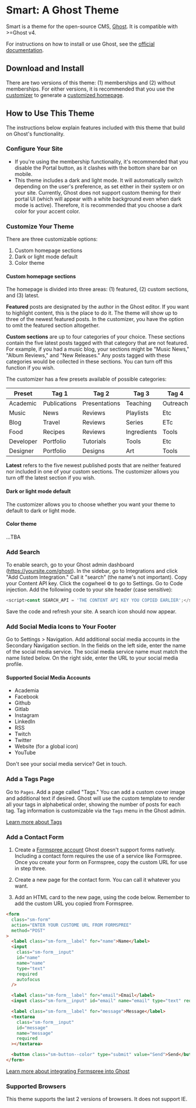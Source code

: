 # Smart: A Ghost Theme

Smart is a theme for the open-source CMS, [Ghost](https://ghost.org/). It is compatible with >=Ghost v4.

For instructions on how to install or use Ghost, see the [official documentation](https://ghost.org/help/).

## Download and Install

There are two versions of this theme: (1) memberships and (2) without memberships. For either versions, it is recommended that you use the [customizer](#) to generate a [customized homepage](#customize-your-homepage).

## How to Use This Theme

The instructions below explain features included with this theme that build on Ghost's functionality.

### Configure Your Site

- If you're using the membership functionality, it's recommended that you disable the Portal button, as it clashes with the bottom share bar on mobile.
- This theme includes a dark and light mode. It will automatically switch depending on the user's preference, as set either in their system or on your site. Currently, Ghost does not support custom theming for their portal UI (which will appear with a white background even when dark mode is active). Therefore, it is recommended that you choose a dark color for your accent color.

### Customize Your Theme

There are three customizable options:

1. Custom homepage sections
2. Dark or light mode default
3. Color theme

#### Custom homepage sections

The homepage is divided into three areas: (1) featured, (2) custom sections, and (3) latest.

**Featured** posts are designated by the author in the Ghost editor. If you want to highlight content, this is the place to do it. The theme will show up to three of the newest featured posts. In the customizer, you have the option to omit the featured section altogether.

**Custom sections** are up to four categories of your choice. These sections contain the five latest posts tagged with that category that are not featured. For example, if you had a music blog, your sections might be "Music News," "Album Reviews," and "New Releases." Any posts tagged with these categories would be collected in these sections. You can turn off this function if you wish.

The customizer has a few presets available of possible categories:

| Preset    | Tag 1        | Tag 2         | Tag 3       | Tag 4    |
| --------- | ------------ | ------------- | ----------- | -------- |
| Academic  | Publications | Presentations | Teaching    | Outreach |
| Music     | News         | Reviews       | Playlists   | Etc      |
| Blog      | Travel       | Reviews       | Series      | ETc      |
| Food      | Recipes      | Reviews       | Ingredients | Tools    |
| Developer | Portfolio    | Tutorials     | Tools       | Etc      |
| Designer  | Portfolio    | Designs       | Art         | Tools    |

**Latest** refers to the five newest published posts that are neither featured nor included in one of your custom sections. The customizer allows you turn off the latest section if you wish.

#### Dark or light mode default

The customizer allows you to choose whether you want your theme to default to dark or light mode.

#### Color theme

...TBA

### Add Search

To enable search, go to your Ghost admin dashboard (https://yoursite.com/ghost). In the sidebar, go to Integrations and click "Add Custom Integration." Call it "search" (the name's not important). Copy your Content API key. Click the cogwheel ⚙️ to go to Settings. Go to Code injection. Add the following code to your site header (case sensitive):

```javascript
<script>const SEARCH_API = 'THE CONTENT API KEY YOU COPIED EARLIER';</script>
```

Save the code and refresh your site. A search icon should now appear.

### Add Social Media Icons to Your Footer

Go to Settings > Navigation. Add additional social media accounts in the Secondary Navigation section. In the fields on the left side, enter the name of the social media service. The social media service name must match the name listed below. On the right side, enter the URL to your social media profile.

#### Supported Social Media Accounts

- Academia
- Facebook
- Github
- Gitlab
- Instagram
- LinkedIn
- RSS
- Twitch
- Twitter
- Website (for a global icon)
- YouTube

Don't see your social media service? Get in touch.

### Add a Tags Page

Go to `Pages`. Add a page called "Tags." You can add a custom cover image and additional text if desired. Ghost will use the custom template to render all your tags in alphabetical order, showing the number of posts for each tag. Tag information is customizable via the `Tags` menu in the Ghost admin.

[Learn more about Tags](https://ghost.org/help/organising-content/#tagging-content)

### Add a Contact Form

1. Create a [Formspree account](https://formspree.io/)
   Ghost doesn't support forms natively. Including a contact form requires the use of a service like Formspree. Once you create your form on Formspree, copy the custom URL for use in step three.

2. Create a new page for the contact form. You can call it whatever you want.

3. Add an HTML card to the new page, using the code below. Remember to add the custom URL you copied from Formspree.

```html
<form
  class="sm-form"
  action="ENTER YOUR CUSTOME URL FROM FORMSPREE"
  method="POST"
>
  <label class="sm-form__label" for="name">Name</label>
  <input
    class="sm-form__input"
    id="name"
    name="name"
    type="text"
    required
    autofocus
  />

  <label class="sm-form__label" for="email">Email</label>
  <input class="sm-form__input" id="email" name="email" type="text" required />

  <label class="sm-form__label" for="message">Message</label>
  <textarea
    class="sm-form__input"
    id="message"
    name="message"
    required
  ></textarea>

  <button class="sm-button--color" type="submit" value="Send">Send</button>
</form>
```

[Learn more about integrating Formspree into Ghost](https://ghost.org/integrations/formspree/)

### Supported Browsers

This theme supports the last 2 versions of browsers. It does not support IE.
